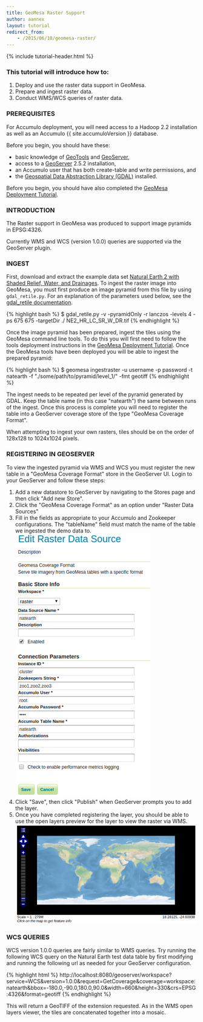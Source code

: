 ```yaml
---
title: GeoMesa Raster Support
author: aannex
layout: tutorial
redirect_from:
    - /2015/06/18/geomesa-raster/
---
```


{% include tutorial-header.html %}

### This tutorial will introduce how to:

1. Deploy and use the raster data support in GeoMesa.
2. Prepare and ingest raster data.
3. Conduct WMS/WCS queries of raster data.
<!--more-->

### PREREQUISITES

<div class="callout callout-warning">
    <span class="glyphicon glyphicon-exclamation-sign"></span>
    For Accumulo deployment, you will need access to a Hadoop 2.2 installation as well as an Accumulo {{ site.accumuloVersion }} database.
</div>

Before you begin, you should have these:

* basic knowledge of [GeoTools](http://www.geotools.org) and [GeoServer](http://geoserver.org),
* access to a [GeoServer](http://geoserver.org/) 2.5.2 installation,
* an Accumulo user that has both create-table and write permissions, and
* the [Geospatial Data Abstraction Library (GDAL)](http://www.gdal.org/) installed. 

Before you begin, you should have also completed the [GeoMesa Deployment Tutorial](/geomesa-deployment/).

### INTRODUCTION

The Raster support in GeoMesa was produced to support image pyramids in EPSG:4326.

Currently WMS and WCS (version 1.0.0) queries are supported via the GeoServer plugin. 

### INGEST

First, download and extract the example data set [Natural Earth 2 with Shaded Relief, Water, and Drainages](http://www.naturalearthdata.com/http//www.naturalearthdata.com/download/10m/raster/NE2_HR_LC_SR_W_DR.zip).
To ingest the raster image into GeoMesa, you must first produce an image pyramid from this file by using ``gdal_retile.py``. For an explanation of the 
parameters used below, see the [gdal_retile documentation](http://www.gdal.org/gdal_retile.html).

{% highlight bash %}
$ gdal_retile.py -v -pyramidOnly -r lanczos -levels 4 -ps 675 675 -targetDir ./ NE2_HR_LC_SR_W_DR.tif 
{% endhighlight %}

Once the image pyramid has been prepared, ingest the tiles using the GeoMesa command line tools.
To do this you will first need to follow the tools deployment instructions in the [GeoMesa Deployment Tutorial](/geomesa-deployment/).
Once the GeoMesa tools have been deployed you will be able to ingest the prepared pyramid:

{% highlight bash %}
$ geomesa ingestraster -u username -p password -t natearth -f "./some/path/to/pyramid/level_1/" -fmt geotiff
{% endhighlight %}

The ingest needs to be repeated per level of the pyramid generated by GDAL. Keep the table name (in this case "natearth") the same between runs of the ingest.
Once this process is complete you will need to register the table into a GeoServer coverage store of the type "GeoMesa Coverage Format". 

When attempting to ingest your own rasters, tiles should be on the order of 128x128 to 1024x1024 pixels.

### REGISTERING IN GEOSERVER

To view the ingested pyramid via WMS and WCS you must register the new table in a "GeoMesa Coverage Format" store in the GeoServer UI. 
Login to your GeoServer and follow these steps:

1. Add a new datastore to GeoServer by navigating to the Stores page and then click "Add new Store".
2. Click the "GeoMesa Coverage Format" as an option under "Raster Data Sources"
3. Fill in the fields as appropriate to your Accumulo and Zookeeper configurations. The "tableName" field must match the name of the table we ingested the demo data to.
    !["GeoMesa Coverage Format configuration example"](/img/tutorials/2015-06-18-geomesa-raster/geomesa_coverage_format_1.png)
4. Click "Save", then click "Publish" when GeoServer prompts you to add the layer. 
5. Once you have completed registering the layer, you should be able to use the open layers preview for the layer to view the raster via WMS.
    !["GeoMesa Raster WMS example"](/img/tutorials/2015-06-18-geomesa-raster/geomesa_raster_wms.png)

### WCS QUERIES

WCS version 1.0.0 queries are fairly similar to WMS queries. Try running the following WCS query on the Natural Earth test data table by first 
modifying and running the following url as needed for your GeoServer configuration.

{% highlight html %}
http://localhost:8080/geoserver/workspace?service=WCS&version=1.0.0&request=GetCoverage&coverage=workspace:natearth&bbox=-180.0,-90.0,180.0,90.0&width=660&height=330&crs=EPSG:4326&format=geotiff
{% endhighlight %}

This will return a GeoTIFF of the extension requested. As in the WMS open layers viewer, the tiles are concatenated together into a mosaic. 
